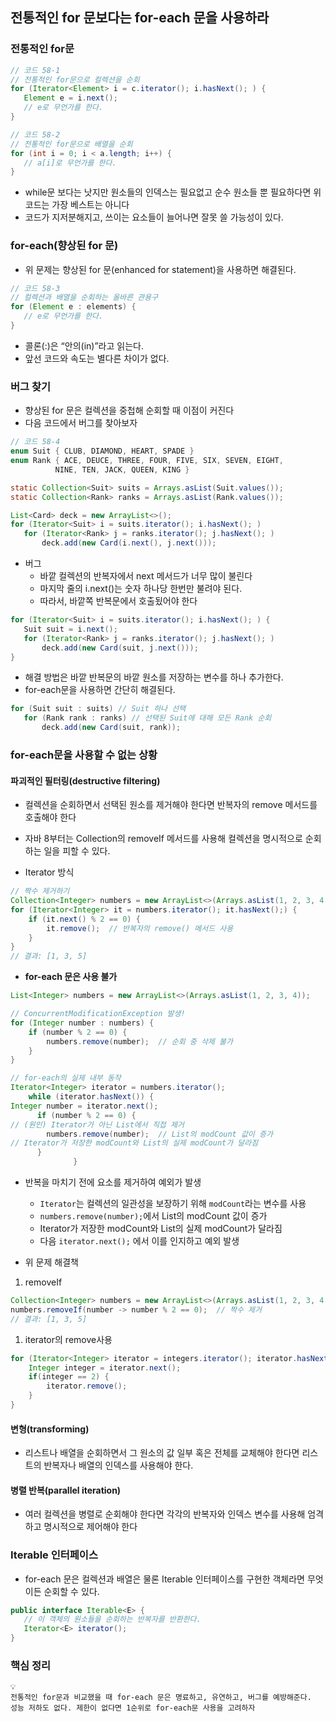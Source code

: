 ## 전통적인 for 문보다는 for-each 문을 사용하라

### 전통적인 for문

```java
// 코드 58-1
// 전통적인 for문으로 컬렉션을 순회
for (Iterator<Element> i = c.iterator(); i.hasNext(); ) {
   Element e = i.next();
   // e로 무언가를 한다.
}
```

```java
// 코드 58-2
// 전통적인 for문으로 배열을 순회
for (int i = 0; i < a.length; i++) {
   // a[i]로 무언가를 한다.
}
```

- while문 보다는 낫지만 원소들의 인덱스는 필요없고 순수 원소들 뿐 필요하다면 위 코드는 가장 베스트는 아니다
- 코드가 지저분해지고, 쓰이는 요소들이 늘어나면 잘못 쓸 가능성이 있다.

### for-each(향상된 for 문)

- 위 문제는 향상된 for 문(enhanced for statement)을 사용하면 해결된다.

```java
// 코드 58-3
// 컬렉션과 배열을 순회하는 올바른 관용구
for (Element e : elements) {
   // e로 무언가를 한다.
}
```

- 콜론(:)은 “안의(in)”라고 읽는다.
- 앞선 코드와 속도는 별다른 차이가 없다.

### 버그 찾기

- 향상된 for 문은 컬렉션을 중첩해 순회할 때 이점이 커진다
- 다음 코드에서 버그를 찾아보자

```java
// 코드 58-4
enum Suit { CLUB, DIAMOND, HEART, SPADE }
enum Rank { ACE, DEUCE, THREE, FOUR, FIVE, SIX, SEVEN, EIGHT, 
          NINE, TEN, JACK, QUEEN, KING }

static Collection<Suit> suits = Arrays.asList(Suit.values());
static Collection<Rank> ranks = Arrays.asList(Rank.values());

List<Card> deck = new ArrayList<>();
for (Iterator<Suit> i = suits.iterator(); i.hasNext(); )
   for (Iterator<Rank> j = ranks.iterator(); j.hasNext(); )
       deck.add(new Card(i.next(), j.next()));
```

- 버그
    - 바깥 컬렉션의 반복자에서 next 메서드가 너무 많이 불린다
    - 마지막 줄의 i.next()는 숫자 하나당 한번만 불려야 된다.
    - 따라서, 바깥쪽 반복문에서 호출됬어야 한다

```java
for (Iterator<Suit> i = suits.iterator(); i.hasNext(); ) {
   Suit suit = i.next();
   for (Iterator<Rank> j = ranks.iterator(); j.hasNext(); )
       deck.add(new Card(suit, j.next()));
}
```

- 해결 방법은 바깥 반복문의 바깥 원소를 저장하는 변수를 하나 추가한다.
- for-each문을 사용하면 간단히 해결된다.

```java
for (Suit suit : suits) // Suit 하나 선택
   for (Rank rank : ranks) // 선택된 Suit에 대해 모든 Rank 순회
       deck.add(new Card(suit, rank));
```

### for-each문을 사용할 수 없는 상황

#### 파괴적인 필터링(destructive filtering)

- 컬렉션을 순회하면서 선택된 원소를 제거해야 한다면 반복자의 remove 메서드를 호출해야 한다
- 자바 8부터는 Collection의 removeIf 메서드를 사용해 컬렉션을 명시적으로 순회하는 일을 피할 수 있다.

- Iterator 방식

```java
// 짝수 제거하기
Collection<Integer> numbers = new ArrayList<>(Arrays.asList(1, 2, 3, 4, 5, 6));
for (Iterator<Integer> it = numbers.iterator(); it.hasNext();) {
    if (it.next() % 2 == 0) {
        it.remove();  // 반복자의 remove() 메서드 사용
    }
}
// 결과: [1, 3, 5]
```

- **for-each 문은 사용 불가**

```java
List<Integer> numbers = new ArrayList<>(Arrays.asList(1, 2, 3, 4));

// ConcurrentModificationException 발생!
for (Integer number : numbers) {
    if (number % 2 == 0) {
        numbers.remove(number);  // 순회 중 삭제 불가
    }
}

// for-each의 실제 내부 동작
Iterator<Integer> iterator = numbers.iterator();
    while (iterator.hasNext()) {
Integer number = iterator.next();
      if (number % 2 == 0) {
// (원인) Iterator가 아닌 List에서 직접 제거
        numbers.remove(number);  // List의 modCount 값이 증가
// Iterator가 저장한 modCount와 List의 실제 modCount가 달라짐
      }
              }
```

- 반복을 마치기 전에 요소를 제거하여 예외가 발생
  - `Iterator`는 컬렉션의 일관성을 보장하기 위해 `modCount`라는 변수를 사용
  - `numbers.remove(number);`에서 List의 modCount 값이 증가
  - Iterator가 저장한 modCount와 List의 실제 modCount가 달라짐
  - 다음 `iterator.next();` 에서 이를 인지하고 예외 발생

- 위 문제 해결책

1. removeIf

```java
Collection<Integer> numbers = new ArrayList<>(Arrays.asList(1, 2, 3, 4, 5, 6));
numbers.removeIf(number -> number % 2 == 0);  // 짝수 제거
// 결과: [1, 3, 5]
```

1. iterator의 remove사용

```java
for (Iterator<Integer> iterator = integers.iterator(); iterator.hasNext();) {
    Integer integer = iterator.next();
    if(integer == 2) {
        iterator.remove();
    }
}
```

#### 변형(transforming)

- 리스트나 배열을 순회하면서 그 원소의 값 일부 혹은 전체를 교체해야 한다면 리스트의 반복자나 배열의 인덱스를 사용해야 한다.

#### 병렬 반복(parallel iteration)

- 여러 컬렉션을 병렬로 순회해야 한다면 각각의 반복자와 인덱스 변수를 사용해 엄격하고 명시적으로 제어해야 한다

### Iterable 인터페이스

- for-each 문은 컬렉션과 배열은 물론 Iterable 인터페이스를 구현한 객체라면 무엇이든 순회할 수 있다.

```java
public interface Iterable<E> {
   // 이 객체의 원소들을 순회하는 반복자를 반환한다.
   Iterator<E> iterator();
}
```

### 핵심 정리

```
💡
전통적인 for문과 비교했을 때 for-each 문은 명료하고, 유연하고, 버그를 예방해준다. 
성능 저하도 없다. 제한이 없다면 1순위로 for-each문 사용을 고려하자
```